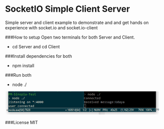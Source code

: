 # SocketIO Simple Client Server
Simple server and client example to demonstrate and and get hands on experience with socket.io and socket.io-client

###How to setup 
Open two terminals for both Server and Client.
- cd Server and cd Client

###Install dependencies for both 
- npm install

###Run both 
- node ./

![alt tag](https://github.com/ududsha/SocketIOSimpleClientServer/blob/master/ScreenShot.PNG)

###License
MIT
